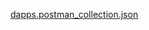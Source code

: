 [dapps.postman_collection.json](https://github.com/user-attachments/files/19840682/dapps.postman_collection.json)
